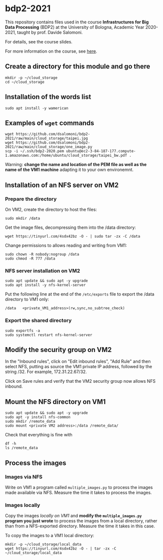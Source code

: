 # bdp2-2021
This repository contains files used in the course <b>Infrastructures for Big Data Processing</b> (BDP2) at the University of Bologna, Academic Year 2020-2021, taught by prof. Davide Salomoni.

For details, see the course slides.

For more information on the course, see <a href=https://www.unibo.it/it/didattica/insegnamenti/insegnamento/2020/435337>here</a>.

## Create a directory for this module and go there
```
mkdir -p ~/cloud_storage
cd ~/cloud_storage
```

## Installation of the words list
`sudo apt install -y wamerican`

## Examples of `wget` commands

```
wget https://github.com/dsalomoni/bdp2-2021/raw/main/cloud_storage/taipei.jpg
wget https://github.com/dsalomoni/bdp2-2021/raw/main/cloud_storage/one_image.py
scp -i ~/.ssh/bdp2-2020.pem ubuntu@ec2-3-84-187-177.compute-1.amazonaws.com:/home/ubuntu/cloud_storage/taipei_bw.pdf .
```
Warning: __change the name and location of the PEM file as well as the name of the VM1 machine__ adapting it to your own environemnt.

## Installation of an NFS server on VM2

### Prepare the directory

On VM2, create the directory to host the files:

```
sudo mkdir /data
```

Get the image files, decompressing them into the /data directory:

```
wget https://tinyurl.com/4sdx42bz -O - | sudo tar -zx -C /data
```

Change permissions to allows reading and writing from VM1:

```
sudo chown -R nobody:nogroup /data
sudo chmod -R 777 /data
```

### NFS server installation on VM2

```
sudo apt update && sudo apt -y upgrade
sudo apt install -y nfs-kernel-server
```

Put the following line at the end of the `/etc/exports` file to export the /data directory to VM1 only:

```
/data   <private_VM1_address>(rw,sync,no_subtree_check)
```

### Export the shared directory

```
sudo exportfs -a
sudo systemctl restart nfs-kernel-server
```

## Modify the security group on VM2

In the "Inbound rules", click on "Edit inbound rules", "Add Rule" and then select NFS, putting as source the VM1 private IP address, followed by the string /32. For example, 172.31.22.67/32. 

Click on Save rules and verify that the VM2 security group now allows NFS inbound.

## Mount the NFS directory on VM1

```
sudo apt update && sudo apt -y upgrade
sudo apt -y install nfs-common
sudo mkdir /remote_data
sudo mount <private VM2 address>:/data /remote_data/
```

Check that everything is fine with

```
df -h
ls /remote_data
```

## Process the images

### Images via NFS

Write on VM1 a program called `multiple_images.py` to process the images made available via NFS. Measure the time it takes to process the images.

### Images locally

Copy the images _locally on VM1_ and __modify the `multiple_images.py` program you just wrote__ to process the images from a local directory, rather than from a NFS-exported directory. Measure the time it takes in this case. 

To copy the images to a VM1 local directory:
```
mkdir -p ~/cloud_storage/local_data
wget https://tinyurl.com/4sdx42bz -O - | tar -zx -C ~/cloud_storage/local_data
```